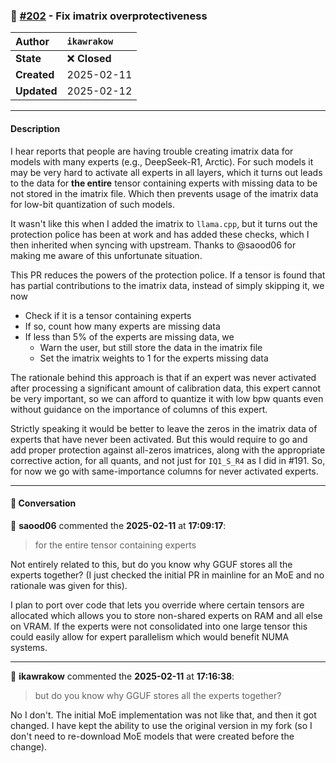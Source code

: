 ### 🐛 [#202](https://github.com/ikawrakow/ik_llama.cpp/pull/202) - Fix imatrix overprotectiveness

| **Author** | `ikawrakow` |
| :--- | :--- |
| **State** | ❌ **Closed** |
| **Created** | 2025-02-11 |
| **Updated** | 2025-02-12 |

---

#### Description

I hear reports that people are having trouble creating imatrix data for models with many experts (e.g., DeepSeek-R1, Arctic). For such models it may be very hard to activate all experts in all layers, which it turns out leads to the data for **the entire** tensor containing experts with missing data to be not stored in the imatrix file. Which then prevents usage of the imatrix data for low-bit quantization of such models.

It wasn't like this when I added the imatrix to `llama.cpp`, but it turns out the protection police has been at work and has added these checks, which I then inherited when syncing with upstream. Thanks to @saood06 for making me aware of this unfortunate situation.

This PR reduces the powers of the protection police. If a tensor is found that has partial contributions to the imatrix data, instead of simply skipping it, we now
* Check if it is a tensor containing experts
* If so, count how many experts are missing data
* If less than 5% of the experts are missing data, we
   - Warn the user, but still store the data in the imatrix file
   - Set the imatrix weights to 1 for the experts missing data

The rationale behind this approach is that if an expert was never activated after processing a significant amount of calibration data, this expert cannot be very important, so we can afford to quantize it with low bpw quants even without guidance on the importance of columns of this expert.

Strictly speaking it would be better to leave the zeros in the imatrix data of experts that have never been activated. But this would require to go and add proper protection against all-zeros imatrices, along with the appropriate corrective action, for all quants, and not just for `IQ1_S_R4` as I did in #191. So, for now we go with same-importance columns for never activated experts.

---

#### 💬 Conversation

👤 **saood06** commented the **2025-02-11** at **17:09:17**:<br>

>for the entire tensor containing experts

Not entirely related to this, but do you know why GGUF stores all the experts together? (I just checked the initial PR in mainline for an MoE and no rationale was given for this).

I plan to port over code that lets you override where certain tensors are allocated which allows you to store non-shared experts on RAM and all else on VRAM. If the experts were not consolidated into one large tensor this could easily allow for expert parallelism which would benefit NUMA systems.

---

👤 **ikawrakow** commented the **2025-02-11** at **17:16:38**:<br>

> but do you know why GGUF stores all the experts together?

No I don't. The initial MoE implementation was not like that, and then it got changed. I have kept the ability to use the original version in my fork (so I don't need to re-download MoE models that were created before the change).